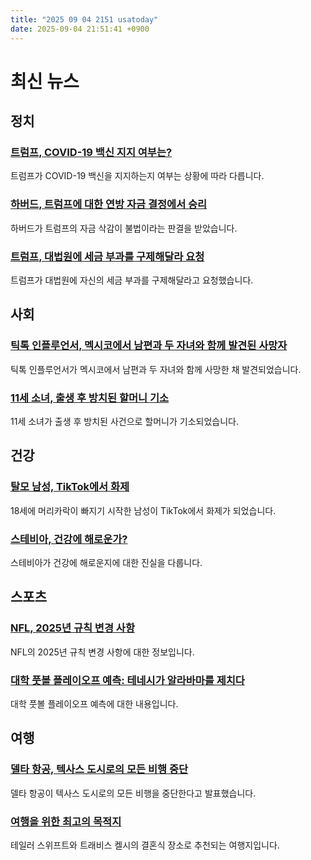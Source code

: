 ```yaml
---
title: "2025 09 04 2151 usatoday"
date: 2025-09-04 21:51:41 +0900
---
```


# 최신 뉴스

## 정치
### [트럼프, COVID-19 백신 지지 여부는?](https://www.usatoday.com/story/news/politics/2025/09/04/president-trump-covid-19-vaccines-supporter-critic/85942323007/)
 트럼프가 COVID-19 백신을 지지하는지 여부는 상황에 따라 다릅니다.
### [하버드, 트럼프에 대한 연방 자금 결정에서 승리](https://www.usatoday.com/story/news/politics/2025/09/03/harvard-trump-federal-funding-decision/85962785007/)
 하버드가 트럼프의 자금 삭감이 불법이라는 판결을 받았습니다.
### [트럼프, 대법원에 세금 부과를 구제해달라 요청](https://www.usatoday.com/story/news/politics/2025/09/04/trump-supreme-court-tariffs-appeal/85945615007/)
 트럼프가 대법원에 자신의 세금 부과를 구제해달라고 요청했습니다.

## 사회
### [틱톡 인플루언서, 멕시코에서 남편과 두 자녀와 함께 발견된 사망자](https://www.usatoday.com/story/news/crime/2025/09/03/tiktok-influencer-esmeralda-ferrer-garibay-killed-mexico/85960196007/)
 틱톡 인플루언서가 멕시코에서 남편과 두 자녀와 함께 사망한 채 발견되었습니다.
### [11세 소녀, 출생 후 방치된 할머니 기소](https://www.usatoday.com/story/news/crime/2025/09/03/grandma-charged-child-neglect-oklahoma/85959264007/)
 11세 소녀가 출생 후 방치된 사건으로 할머니가 기소되었습니다.

## 건강
### [탈모 남성, TikTok에서 화제](https://www.usatoday.com/story/life/health-wellness/2025/09/04/balding-men-tiktok-viral/85965868007/)
 18세에 머리카락이 빠지기 시작한 남성이 TikTok에서 화제가 되었습니다.
### [스테비아, 건강에 해로운가?](https://www.usatoday.com/story/life/health-wellness/2025/09/04/is-stevia-bad-for-you/85653183007/)
 스테비아가 건강에 해로운지에 대한 진실을 다룹니다.

## 스포츠
### [NFL, 2025년 규칙 변경 사항](https://www.usatoday.com/story/sports/nfl/2025/09/04/nfl-2025-rule-changes/85854877007/)
 NFL의 2025년 규칙 변경 사항에 대한 정보입니다.
### [대학 풋볼 플레이오프 예측: 테네시가 알라바마를 제치다](https://www.usatoday.com/story/sports/ncaaf/2025/09/04/cfp-bracket-prediction-tennessee-alabama-football-playoff/85928076007/)
 대학 풋볼 플레이오프 예측에 대한 내용입니다.

## 여행
### [델타 항공, 텍사스 도시로의 모든 비행 중단](https://www.usatoday.com/story/travel/airline-news/2025/09/03/delta-air-lines-stop-flights-midland-texas/85954975007/)
 델타 항공이 텍사스 도시로의 모든 비행을 중단한다고 발표했습니다.
### [여행을 위한 최고의 목적지](https://www.usatoday.com/story/travel/2025/09/03/taylor-swift-travis-kelce-wedding-destinations/85946414007/)
 테일러 스위프트와 트래비스 켈시의 결혼식 장소로 추천되는 여행지입니다.